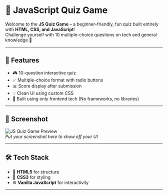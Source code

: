 # 🧠 JavaScript Quiz Game

Welcome to the **JS Quiz Game** – a beginner-friendly, fun quiz built entirely with **HTML, CSS, and JavaScript**!  
Challenge yourself with 10 multiple-choice questions on tech and general knowledge 🎯

---

## 🚀 Features

- 🎮 10-question interactive quiz
- ✅ Multiple-choice format with radio buttons
- 📊 Score display after submission
- 💡 Clean UI using custom CSS
- 🧱 Built using only frontend tech (No frameworks, no libraries)

---

## 📸 Screenshot

![JS Quiz Game Preview](screenshot.png)  
*Put your screenshot here to show off your UI*

---

## 🛠️ Tech Stack

- 🧾 **HTML5** for structure  
- 🎨 **CSS3** for styling  
- ⚙️ **Vanilla JavaScript** for interactivity

---


